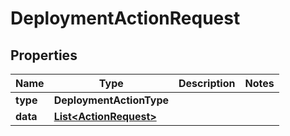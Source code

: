 

# DeploymentActionRequest


## Properties

| Name | Type | Description | Notes |
|------------ | ------------- | ------------- | -------------|
|**type** | **DeploymentActionType** |  |  |
|**data** | [**List&lt;ActionRequest&gt;**](ActionRequest.md) |  |  |



